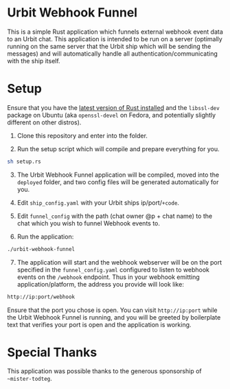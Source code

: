 # Urbit Webhook Funnel

This is a simple Rust application which funnels external webhook event data to an Urbit chat. This application is intended to be run on a server (optimally running on the same server that the Urbit ship which will be sending the messages) and will automatically handle all authentication/communicating with the ship itself.

# Setup

Ensure that you have the [latest version of Rust installed](https://rustup.rs/) and the `libssl-dev` package on Ubuntu (aka `openssl-devel` on Fedora, and potentially slightly different on other distros).

1. Clone this repository and enter into the folder.

2. Run the setup script which will compile and prepare everything for you.

```sh
sh setup.rs
```

3. The Urbit Webhook Funnel application will be compiled, moved into the `deployed` folder, and two config files will be generated automatically for you.

4. Edit `ship_config.yaml` with your Urbit ships ip/port/`+code`.

5. Edit `funnel_config` with the path (chat owner @p + chat name) to the chat which you wish to funnel Webhook events to.

6. Run the application:

```sh
./urbit-webhook-funnel
```

7. The application will start and the webhook webserver will be on the port specified in the `funnel_config.yaml` configured to listen to webhook events on the `/webhook` endpoint. Thus in your webhook emitting application/platform, the address you provide will look like:

```html
http://ip:port/webhook
```

Ensure that the port you chose is open. You can visit `http://ip:port` while the Urbit Webhook Funnel is running, and you will be greeted by boilerplate text that verifies your port is open and the application is working.

# Special Thanks

This application was possible thanks to the generous sponsorship of `~mister-todteg`.
